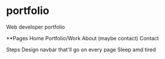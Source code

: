 # portfolio
Web developer portfolio

**Pages
Home 
Portfolio/Work
About (maybe contact)
Contact

Steps
Design navbar that'll go on every page
Sleep amd tired 